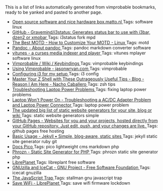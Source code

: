 
This is a list of links automatically generated from vimprobable bookmarks, ready to be yanked and pasted to another page.

* [Open source software and nice hardware box.matto.nl ](https://box.matto.nl/index.html) Tags: software linux
* [GitHub - Gravemind/i3status: Generates status bar to use with i3bar, dzen2 or xmobar ](https://github.com/Gravemind/i3status) Tags: i3status fork mpd
* [The Best MOTD - How to Customize Your MOTD - Linux ](http://www.mewbies.com/how_to_customize_your_console_login_message_tutorial.htm) Tags: motd
* [Pandoc - About pandoc ](http://pandoc.org/) Tags: pandoc markdown converter software
* [vitunes - a curses media indexer and player ](http://vitunes.org/) Tags: vitunes mplayer software linux
* [Vimprobable / Wiki / Keybindings ](https://sourceforge.net/p/vimprobable/wiki/Keybindings/) Tags: vimprobable keybindings
* [Using Vimprobable - jasonwryan.com ](http://jasonwryan.com/blog/2011/06/26/using-vimprobable/) Tags: vimprobable
* [Configuring i3 for my setup ](http://blog.tunnelshade.in/2014/05/making-i3-beautiful.html) Tags: i3 config
* [Master Your Z Shell with These Outrageously Useful Tips - Blog - Reason I Am Here - Nacho Caballero ](http://reasoniamhere.com/2014/01/11/outrageously-useful-tips-to-master-your-z-shell/) Tags: zsh tips
* [Troubleshooting Laptop Power Problems ](http://www.uofr.net/~greg/hardware/laptop_power_troubleshooting/) Tags: fixing laptop power problems
* [Laptop Won't Power On - Troubleshooting a AC/DC Adapter Problem and Laptop Power Connector ](http://www.ifitjams.com/lappower.htm) Tags: laptop power problem
* [The updated big list of static website generators for your site, blog or wiki ](https://iwantmyname.com/blog/2014/05/the-updated-big-list-of-static-website-generators-for-your-site-blog-or-wiki.html) Tags: static website generators simple
* [GitHub Pages - Websites for you and your projects, hosted directly from your GitHub repository. Just edit, push, and your changes are live. ](https://pages.github.com/) Tags: github pages free hosting
* [Basic Usage - Jekyll • Simple, blog-aware, static sites ](http://jekyllrb.com/docs/usage/) Tags: jekyll static site generator ruby git
* [Docs Pico ](http://picocms.org/docs/) Tags: pico lightweight cms markdown php
* [Phrozn - Static Site Generator for PHP ](http://phrozn.info/en/documentation/articles/getting-started/) Tags: phrozn static site generator php
* [LibrePlanet ](https://libreplanet.org/wiki/Main_Page) Tags: libreplant free software
* [GNUzilla and IceCat - GNU Project - Free Software Foundation ](https://www.gnu.org/software/gnuzilla/) Tags: icecat gnuzilla
* [The JavaScript Trap ](http://www.gnu.org/philosophy/javascript-trap.html) Tags: stallman gnu javascript trap
* [Save WiFi - LibrePlanet ](https://libreplanet.org/wiki/Save_WiFi) Tags: save wifi firmware lockdown
